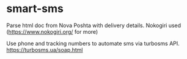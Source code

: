 # smart-sms

Parse html doc from Nova Poshta with delivery details. Nokogiri used (https://www.nokogiri.org/ for more)

Use phone and tracking numbers to automate sms via turbosms API.
https://turbosms.ua/soap.html
